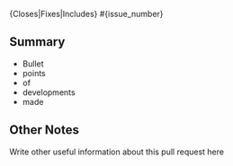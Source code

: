 {Closes|Fixes|Includes} #{issue_number}

## Summary

* Bullet
* points
* of
* developments
* made

## Other Notes

Write other useful information about this pull request here
